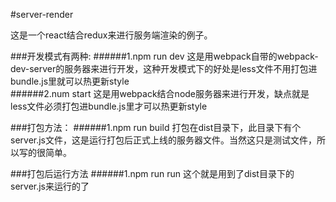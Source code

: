 #server-render

这是一个react结合redux来进行服务端渲染的例子。

###开发模式有两种:
######1.npm run dev
这是用webpack自带的webpack-dev-server的服务器来进行开发，这种开发模式下的好处是less文件不用打包进bundle.js里就可以热更新style<br/>
######2.num start
这是用webpack结合node服务器来进行开发，缺点就是less文件必须打包进bundle.js里才可以热更新style<br/>

###打包方法：
######1.npm run build
打包在dist目录下，此目录下有个server.js文件，这是运行打包后正式上线的服务器文件。当然这只是测试文件，所以写的很简单。<br/>

###打包后运行方法
######1.npm run run
这个就是用到了dist目录下的server.js来运行的了<br/>

